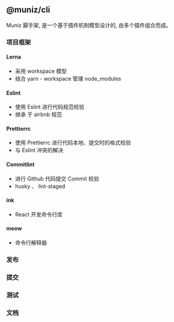 ## @muniz/cli

Muniz 脚手架, 是一个基于插件机制模型设计的, 由多个插件组合而成。

### 项目框架

#### Lerna

- 采用 workspace 模型
- 结合 yarn - workspace 管理 node_modules

#### Eslint

- 使用 Eslint 进行代码规范校验
- 继承 于 airbnb 规范

#### Prettierrc

- 使用 Prettierrc 进行代码本地、提交时的格式校验
- 与 Eslint 冲突的解决

#### Commitlint

- 进行 Github 代码提交 Commit 校验
- husky 、 lint-staged

#### ink

- React 开发命令行库

#### meow

- 命令行解释器

### 发布

### 提交

### 测试

### 文档
